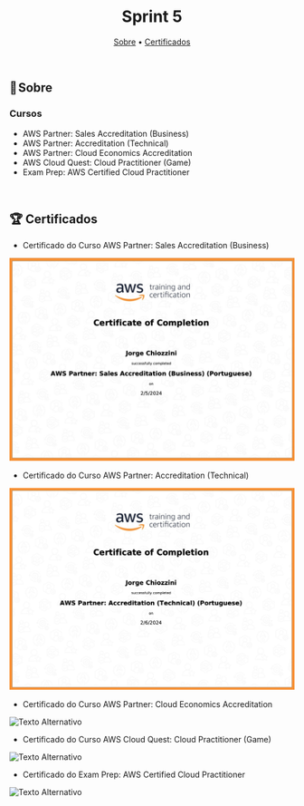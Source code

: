 <h1 align="center"> Sprint 5</h1>

<p align="center">
 <a href="#sobre">Sobre</a> •
<a href="#Certificados">Certificados</a> 
</p>

<br> 

<a id="sobre"></a>
## 📎 Sobre

### Cursos

- AWS Partner: Sales Accreditation (Business)
- AWS Partner: Accreditation (Technical)
- AWS Partner: Cloud Economics Accreditation
- AWS Cloud Quest: Cloud Practitioner (Game)
- Exam Prep: AWS Certified Cloud Practitioner

<br>


<a id="Certificados"></a>
## 🏆 Certificados

- Certificado do Curso AWS Partner: Sales Accreditation (Business)
<img src="certificados/AWS%20Sales%20accreditation.png" alt="Texto Alternativo" width="600">

- Certificado do Curso AWS Partner: Accreditation (Technical)
<img src="certificados/AWS Accreditation.png" alt="Texto Alternativo" width="600">

- Certificado do Curso AWS Partner: Cloud Economics Accreditation
<img src="certificados" alt="Texto Alternativo" width="600">

- Certificado do Curso AWS Cloud Quest: Cloud Practitioner (Game)
<img src="certificados" alt="Texto Alternativo" width="600">

- Certificado do Exam Prep: AWS Certified Cloud Practitioner
<img src="certificados" alt="Texto Alternativo" width="600">

